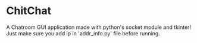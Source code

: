 # ChitChat
A Chatroom GUI application made with python's socket module and tkinter!
Just make sure you add ip in 'addr_info.py' file before running.
